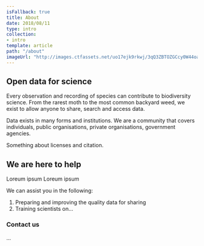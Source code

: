```yaml
---
isFallback: true
title: About
date: 2018/08/11
type: intro
collection:
- intro
template: article
path: "/about"
imageUrl: "http://images.ctfassets.net/uo17ejk9rkwj/3qQ3ZBTOZGCcy0W44oaMwe/a05406faf3d45c3f38ed77d653c02e79/Pronghorn_Antilocapra_americana.jpg"
---
```

## Open data for science

Every observation and recording of species can contribute to biodiversity science.  From the rarest moth to the most common backyard weed, we exist to allow anyone to share, search and access data. 

Data exists in many forms and institutions. We are a community that covers individuals, public organisations, private organisations, government agencies.

Something about licenses and citation.

## We are here to help

Loreum ipsum Loreum ipsum

We can assist you in the following:

1. Preparing and improving the quality data for sharing
2. Training scientists on...

### Contact us
...